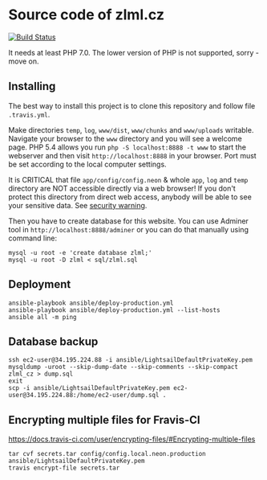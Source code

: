 Source code of zlml.cz
======================

[![Build Status](https://travis-ci.org/mrtnzlml/zlml.cz.svg?branch=master)](https://travis-ci.org/mrtnzlml/zlml.cz)

It needs at least PHP 7.0. The lower version of PHP is not supported, sorry - move on.

Installing
----------
The best way to install this project is to clone this repository and follow file `.travis.yml`.

Make directories `temp`, `log`, `www/dist`, `www/chunks` and `www/uploads` writable.
Navigate your browser to the `www` directory and you will see a welcome page.
PHP 5.4 allows you run `php -S localhost:8888 -t www` to start the webserver and
then visit `http://localhost:8888` in your browser.
Port must be set according to the local computer settings.

It is CRITICAL that file `app/config/config.neon` & whole `app`, `log`
and `temp` directory are NOT accessible directly via a web browser! If you
don't protect this directory from direct web access, anybody will be able to see
your sensitive data. See [security warning](http://nette.org/security-warning).

Then you have to create database for this website. You can use Adminer tool in
`http://localhost:8888/adminer` or you can do that manually using command line:

    mysql -u root -e 'create database zlml;'
    mysql -u root -D zlml < sql/zlml.sql

Deployment
----------

    ansible-playbook ansible/deploy-production.yml
    ansible-playbook ansible/deploy-production.yml --list-hosts
    ansible all -m ping

Database backup
---------------

    ssh ec2-user@34.195.224.88 -i ansible/LightsailDefaultPrivateKey.pem
    mysqldump -uroot --skip-dump-date --skip-comments --skip-compact zlml_cz > dump.sql
    exit
    scp -i ansible/LightsailDefaultPrivateKey.pem ec2-user@34.195.224.88:/home/ec2-user/dump.sql .

Encrypting multiple files for Fravis-CI
---------------------------------------
https://docs.travis-ci.com/user/encrypting-files/#Encrypting-multiple-files

    tar cvf secrets.tar config/config.local.neon.production ansible/LightsailDefaultPrivateKey.pem
    travis encrypt-file secrets.tar
